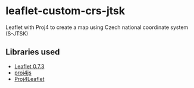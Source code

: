 # leaflet-custom-crs-jtsk
Leaflet with Proj4 to create a map using Czech national coordinate system (S-JTSK)


## Libraries used

-  [Leaflet 0.7.3](http://leafletjs.com)
-  [proj4js](http://proj4js.org/)
-  [Proj4Leaflet](https://github.com/kartena/Proj4Leaflet)
